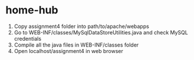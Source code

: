 # home-hub
1. Copy assignment4 folder into path/to/apache/webapps
2. Go to WEB-INF/classes/MySqlDataStoreUtilities.java and check MySQL credentials
3. Compile all the java files in WEB-INF/classes folder
4. Open localhost/assignment4 in web browser
